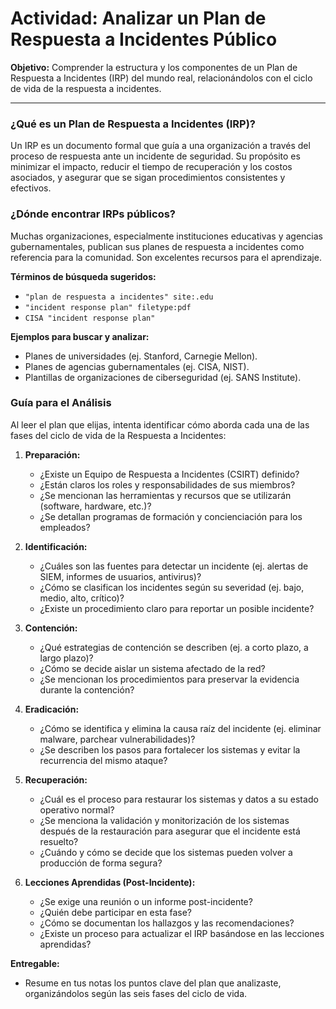 # Actividad: Analizar un Plan de Respuesta a Incidentes Público

**Objetivo:** Comprender la estructura y los componentes de un Plan de Respuesta a Incidentes (IRP) del mundo real, relacionándolos con el ciclo de vida de la respuesta a incidentes.

---

### ¿Qué es un Plan de Respuesta a Incidentes (IRP)?

Un IRP es un documento formal que guía a una organización a través del proceso de respuesta ante un incidente de seguridad. Su propósito es minimizar el impacto, reducir el tiempo de recuperación y los costos asociados, y asegurar que se sigan procedimientos consistentes y efectivos.

### ¿Dónde encontrar IRPs públicos?

Muchas organizaciones, especialmente instituciones educativas y agencias gubernamentales, publican sus planes de respuesta a incidentes como referencia para la comunidad. Son excelentes recursos para el aprendizaje.

**Términos de búsqueda sugeridos:**
*   `"plan de respuesta a incidentes" site:.edu`
*   `"incident response plan" filetype:pdf`
*   `CISA "incident response plan"`

**Ejemplos para buscar y analizar:**
*   Planes de universidades (ej. Stanford, Carnegie Mellon).
*   Planes de agencias gubernamentales (ej. CISA, NIST).
*   Plantillas de organizaciones de ciberseguridad (ej. SANS Institute).

### Guía para el Análisis

Al leer el plan que elijas, intenta identificar cómo aborda cada una de las fases del ciclo de vida de la Respuesta a Incidentes:

1.  **Preparación:**
    *   ¿Existe un Equipo de Respuesta a Incidentes (CSIRT) definido?
    *   ¿Están claros los roles y responsabilidades de sus miembros?
    *   ¿Se mencionan las herramientas y recursos que se utilizarán (software, hardware, etc.)?
    *   ¿Se detallan programas de formación y concienciación para los empleados?

2.  **Identificación:**
    *   ¿Cuáles son las fuentes para detectar un incidente (ej. alertas de SIEM, informes de usuarios, antivirus)?
    *   ¿Cómo se clasifican los incidentes según su severidad (ej. bajo, medio, alto, crítico)?
    *   ¿Existe un procedimiento claro para reportar un posible incidente?

3.  **Contención:**
    *   ¿Qué estrategias de contención se describen (ej. a corto plazo, a largo plazo)?
    *   ¿Cómo se decide aislar un sistema afectado de la red?
    *   ¿Se mencionan los procedimientos para preservar la evidencia durante la contención?

4.  **Eradicación:**
    *   ¿Cómo se identifica y elimina la causa raíz del incidente (ej. eliminar malware, parchear vulnerabilidades)?
    *   ¿Se describen los pasos para fortalecer los sistemas y evitar la recurrencia del mismo ataque?

5.  **Recuperación:**
    *   ¿Cuál es el proceso para restaurar los sistemas y datos a su estado operativo normal?
    *   ¿Se menciona la validación y monitorización de los sistemas después de la restauración para asegurar que el incidente está resuelto?
    *   ¿Cuándo y cómo se decide que los sistemas pueden volver a producción de forma segura?

6.  **Lecciones Aprendidas (Post-Incidente):**
    *   ¿Se exige una reunión o un informe post-incidente?
    *   ¿Quién debe participar en esta fase?
    *   ¿Cómo se documentan los hallazgos y las recomendaciones?
    *   ¿Existe un proceso para actualizar el IRP basándose en las lecciones aprendidas?

**Entregable:**
*   Resume en tus notas los puntos clave del plan que analizaste, organizándolos según las seis fases del ciclo de vida.